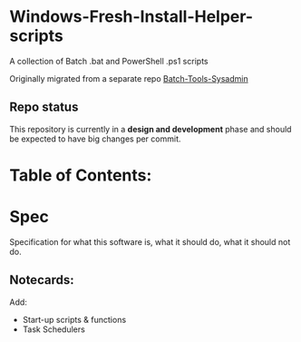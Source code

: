 # Windows-Fresh-Install-Helper-scripts
A collection of Batch .bat and PowerShell .ps1 scripts 

Originally migrated from a separate repo [Batch-Tools-Sysadmin](https://github.com/Kerbalnut/Batch-Tools-SysAdmin/milestone/4)

## Repo status

This repository is currently in a **design and development** phase and should be expected to have big changes per commit.

# Table of Contents:

# Spec

Specification for what this software is, what it should do, what it should not do.

## Notecards:

Add:

- Start-up scripts & functions
- Task Schedulers

